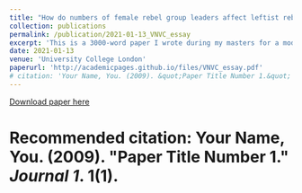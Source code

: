 ```yaml
---
title: "How do numbers of female rebel group leaders affect leftist rebel groups’ use of one-sided violence in civil wars?"
collection: publications
permalink: /publication/2021-01-13_VNVC_essay
excerpt: 'This is a 3000-word paper I wrote during my masters for a module on Violent and Non-Violent Conflict. The guiding question was: how does ideology affect violence in civil wars?'
date: 2021-01-13
venue: 'University College London'
paperurl: 'http://academicpages.github.io/files/VNVC_essay.pdf'
# citation: 'Your Name, You. (2009). &quot;Paper Title Number 1.&quot; <i>Journal 1</i>. 1(1).'
---
```


[Download paper here](http://academicpages.github.io/files/VNVC_essay.pdf)

# Recommended citation: Your Name, You. (2009). "Paper Title Number 1." <i>Journal 1</i>. 1(1).
